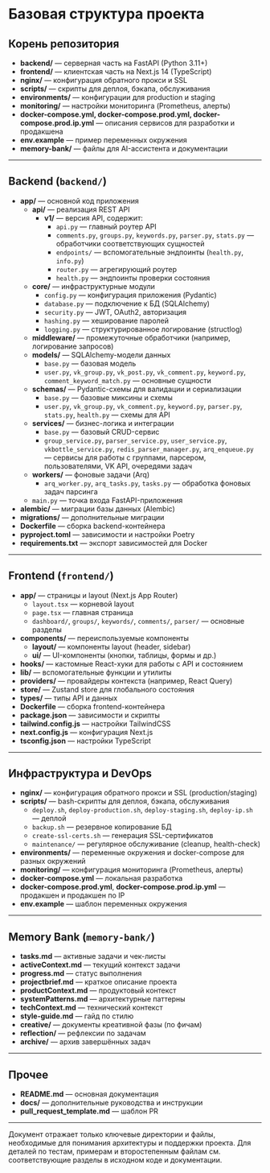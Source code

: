 # Базовая структура проекта

## Корень репозитория

- **backend/** — серверная часть на FastAPI (Python 3.11+)
- **frontend/** — клиентская часть на Next.js 14 (TypeScript)
- **nginx/** — конфигурация обратного прокси и SSL
- **scripts/** — скрипты для деплоя, бэкапа, обслуживания
- **environments/** — конфигурации для production и staging
- **monitoring/** — настройки мониторинга (Prometheus, алерты)
- **docker-compose.yml, docker-compose.prod.yml, docker-compose.prod.ip.yml** — описания сервисов для разработки и продакшена
- **env.example** — пример переменных окружения
- **memory-bank/** — файлы для AI-ассистента и документации

---

## Backend (`backend/`)

- **app/** — основной код приложения
  - **api/** — реализация REST API
    - **v1/** — версия API, содержит:
      - `api.py` — главный роутер API
      - `comments.py`, `groups.py`, `keywords.py`, `parser.py`, `stats.py` — обработчики соответствующих сущностей
      - `endpoints/` — вспомогательные эндпоинты (`health.py`, `info.py`)
      - `router.py` — агрегирующий роутер
      - `health.py` — эндпоинты проверки состояния
  - **core/** — инфраструктурные модули
    - `config.py` — конфигурация приложения (Pydantic)
    - `database.py` — подключение к БД (SQLAlchemy)
    - `security.py` — JWT, OAuth2, авторизация
    - `hashing.py` — хеширование паролей
    - `logging.py` — структурированное логирование (structlog)
  - **middleware/** — промежуточные обработчики (например, логирование запросов)
  - **models/** — SQLAlchemy-модели данных
    - `base.py` — базовая модель
    - `user.py`, `vk_group.py`, `vk_post.py`, `vk_comment.py`, `keyword.py`, `comment_keyword_match.py` — основные сущности
  - **schemas/** — Pydantic-схемы для валидации и сериализации
    - `base.py` — базовые миксины и схемы
    - `user.py`, `vk_group.py`, `vk_comment.py`, `keyword.py`, `parser.py`, `stats.py`, `health.py` — схемы для API
  - **services/** — бизнес-логика и интеграции
    - `base.py` — базовый CRUD-сервис
    - `group_service.py`, `parser_service.py`, `user_service.py`, `vkbottle_service.py`, `redis_parser_manager.py`, `arq_enqueue.py` — сервисы для работы с группами, парсером, пользователями, VK API, очередями задач
  - **workers/** — фоновые задачи (Arq)
    - `arq_worker.py`, `arq_tasks.py`, `tasks.py` — обработка фоновых задач парсинга
  - `main.py` — точка входа FastAPI-приложения
- **alembic/** — миграции базы данных (Alembic)
- **migrations/** — дополнительные миграции
- **Dockerfile** — сборка backend-контейнера
- **pyproject.toml** — зависимости и настройки Poetry
- **requirements.txt** — экспорт зависимостей для Docker

---

## Frontend (`frontend/`)

- **app/** — страницы и layout (Next.js App Router)
  - `layout.tsx` — корневой layout
  - `page.tsx` — главная страница
  - `dashboard/`, `groups/`, `keywords/`, `comments/`, `parser/` — основные разделы
- **components/** — переиспользуемые компоненты
  - **layout/** — компоненты layout (header, sidebar)
  - **ui/** — UI-компоненты (кнопки, таблицы, формы и др.)
- **hooks/** — кастомные React-хуки для работы с API и состоянием
- **lib/** — вспомогательные функции и утилиты
- **providers/** — провайдеры контекста (например, React Query)
- **store/** — Zustand store для глобального состояния
- **types/** — типы API и данных
- **Dockerfile** — сборка frontend-контейнера
- **package.json** — зависимости и скрипты
- **tailwind.config.js** — настройки TailwindCSS
- **next.config.js** — конфигурация Next.js
- **tsconfig.json** — настройки TypeScript

---

## Инфраструктура и DevOps

- **nginx/** — конфигурация обратного прокси и SSL (production/staging)
- **scripts/** — bash-скрипты для деплоя, бэкапа, обслуживания
  - `deploy.sh`, `deploy-production.sh`, `deploy-staging.sh`, `deploy-ip.sh` — деплой
  - `backup.sh` — резервное копирование БД
  - `create-ssl-certs.sh` — генерация SSL-сертификатов
  - `maintenance/` — регулярное обслуживание (cleanup, health-check)
- **environments/** — переменные окружения и docker-compose для разных окружений
- **monitoring/** — конфигурация мониторинга (Prometheus, алерты)
- **docker-compose.yml** — локальная разработка
- **docker-compose.prod.yml**, **docker-compose.prod.ip.yml** — продакшен и продакшен по IP
- **env.example** — шаблон переменных окружения

---

## Memory Bank (`memory-bank/`)

- **tasks.md** — активные задачи и чек-листы
- **activeContext.md** — текущий контекст задачи
- **progress.md** — статус выполнения
- **projectbrief.md** — краткое описание проекта
- **productContext.md** — продуктовый контекст
- **systemPatterns.md** — архитектурные паттерны
- **techContext.md** — технический контекст
- **style-guide.md** — гайд по стилю
- **creative/** — документы креативной фазы (по фичам)
- **reflection/** — рефлексии по задачам
- **archive/** — архив завершённых задач

---

## Прочее

- **README.md** — основная документация
- **docs/** — дополнительные руководства и инструкции
- **pull_request_template.md** — шаблон PR

---

Документ отражает только ключевые директории и файлы, необходимые для понимания архитектуры и поддержки проекта. Для деталей по тестам, примерам и второстепенным файлам см. соответствующие разделы в исходном коде и документации. 